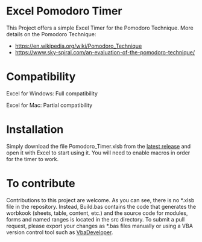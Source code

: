 # Excel Pomodoro Timer

This Project offers a simple Excel Timer for the Pomodoro Technique.
More details on the Pomodoro Technique: 
- https://en.wikipedia.org/wiki/Pomodoro_Technique
- https://www.sky-spiral.com/an-evaluation-of-the-pomodoro-technique/

# Compatibility

Excel for Windows: Full compatibility

Excel for Mac: Partial compatibility

# Installation

Simply download the file Pomodoro_Timer.xlsb from the [latest release](https://github.com/DecimalTurn/Excel-Pomodoro-Timer/releases) and open it with Excel to start using it.
You will need to enable macros in order for the timer to work.

# To contribute

Contributions to this project are welcome. 
As you can see, there is no *.xlsb file in the repository. Instead, Build.bas contains the code that generates the worbkook (sheets, table, content, etc.) and the source code for modules, forms and named ranges is located in the src directory.
To submit a pull request, please export your changes as *.bas files manually or using a VBA version control tool such as [VbaDeveloper](https://github.com/DecimalTurn/vbaDeveloper).


